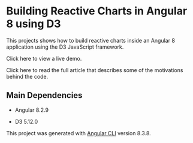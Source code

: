 # Building Reactive Charts in Angular 8 using D3

This projects shows how to build reactive charts inside an Angular 8 application using the D3 JavaScript framework.

Click here to view a live demo.

Click here to read the full article that describes some of the motivations behind the code. 

## Main Dependencies

- Angular 8.2.9

- D3 5.12.0


This project was generated with [Angular CLI](https://github.com/angular/angular-cli) version 8.3.8.

